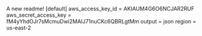 A new readme!
[default] aws_access_key_id = AKIAUM4G6O6NCJAR2RUF aws_secret_access_key = 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 output = json region = us-east-2

